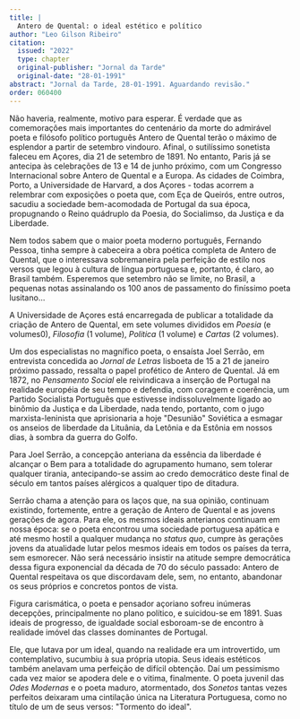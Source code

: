 ```yaml
---
title: |
  Antero de Quental: o ideal estético e político
author: "Leo Gilson Ribeiro"
citation:
  issued: "2022"
  type: chapter
  original-publisher: "Jornal da Tarde"
  original-date: "28-01-1991"
abstract: "Jornal da Tarde, 28-01-1991. Aguardando revisão."
order: 060400
---
```


Não haveria, realmente, motivo para esperar. É verdade que as comemorações mais importantes do centenário da morte do admirável poeta e filósofo político português Antero de Quental terão o máximo de esplendor a partir de setembro vindouro. Afinal, o sutilíssimo sonetista faleceu em Açores, dia 21 de setembro de 1891. No entanto, Paris já se antecipa às celebrações de 13 e 14 de junho próximo, com um Congresso Internacional sobre Antero de Quental e a Europa. As cidades de Coimbra, Porto, a Universidade de Harvard, a dos Açores - todas acorrem a relembrar com exposições o poeta que, com Eça de Queirós, entre outros, sacudiu a sociedade bem-acomodada de Portugal da sua época, propugnando o Reino quádruplo da Poesia, do Socialimso, da Justiça e da Liberdade.

Nem todos sabem que o maior poeta moderno português, Fernando Pessoa, tinha sempre à cabeceira a obra poética completa de Antero de Quental, que o interessava sobremaneira pela perfeição de estilo nos versos que legou à cultura de língua portuguesa e, portanto, é claro, ao Brasil também. Esperemos que setembro não se limite, no Brasil, a pequenas notas assinalando os 100 anos de passamento do finíssimo poeta lusitano...

A Universidade de Açores está encarregada de publicar a totalidade da criação de Antero de Quental, em sete volumes divididos em *Poesia* (e volumes0), *Filosofia* (1 volume), *Politica* (1 volume) e *Cartas* (2 volumes).

Um dos especialistas no magnífico poeta, o ensaísta Joel Serrão, em entrevista concedida ao *Jornal de Letras* lisboeta de 15 a 21 de janeiro próximo passado, ressalta o papel profético de Antero de Quental. Já em 1872, no *Pensamento Social* ele reivindicava a inserção de Portugal na realidade européia de seu tempo e defendia, com coragem e coerência, um Partido Socialista Português que estivesse indissoluvelmente ligado ao binômio da Justiça e da Liberdade, nada tendo, portanto, com o jugo marxista-leninista que aprisionaria a hoje "Desunião" Soviética a esmagar os anseios de liberdade da Lituânia, da Letônia e da Estônia em nossos dias, à sombra da guerra do Golfo.

Para Joel Serrão, a concepção anteriana da essência da liberdade é alcançar o Bem para a totalidade do agrupamento humano, sem tolerar qualquer tirania, antecipando-se assim ao credo democrático deste final de século em tantos países alérgicos a qualquer tipo de ditadura.

Serrão chama a atenção para os laços que, na sua opinião, continuam existindo, fortemente, entre a geração de Antero de Quental e as jovens gerações de agora. Para ele, os mesmos ideais anterianos continuam em nossa época: se o poeta encontrou uma sociedade portuguesa apática e até mesmo hostil a qualquer mudança no *status quo*, cumpre às gerações jovens da atualidade lutar pelos mesmos ideais em todos os países da terra, sem esmorecer. Não será necessário insistir na atitude sempre democrática dessa figura exponencial da década de 70 do século passado: Antero de Quental respeitava os que discordavam dele, sem, no entanto, abandonar os seus próprios e concretos pontos de vista.

Figura carismática, o poeta e pensador açoriano sofreu inúmeras decepções, principalmente no plano político, e suicidou-se em 1891. Suas ideais de progresso, de igualdade social esboroam-se de encontro à realidade imóvel das classes dominantes de Portugal.

Ele, que lutava por um ideal, quando na realidade era um introvertido, um contemplativo, sucumbiu à sua própria utopia. Seus ideais estéticos também anelavam uma perfeição de difícil obtenção. Daí um pessimismo cada vez maior se apodera dele e o vitima, finalmente. O poeta juvenil das *Odes Modernas* e o poeta maduro, atormentado, dos *Sonetos* tantas vezes perfeitos deixaram uma cintilação única na Literatura Portuguesa, como no título de um de seus versos: "Tormento do ideal".


